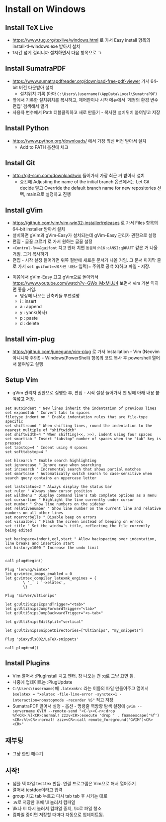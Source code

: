 Install on Windows
=========================

Install TeX Live
--------------------------
- https://www.tug.org/texlive/windows.html
로 가서 Easy install 항목의 install-tl-windows.exe 받아서 설치
- 1시간 넘게 걸리니까 설치하면서 다음 항목으로 ㄱ

Install SumatraPDF
----------------------------
- https://www.sumatrapdfreader.org/download-free-pdf-viewer 가서 64-bit 버전 다운받아 설치
    - 설치위치 기록 (아마 `C:\Users\(username)\AppData\Local\SumatraPDF)`
- 앞에서 기록한 설치위치를 복사하고, 제어판이나 시작 메뉴에서 '계정의 환경 변수 편집' 검색해서 열기
- 사용자 변수에서 Path 더블클릭하고 새로 만들기 - 복사한 설치위치 붙여넣고 저장

Install Python
---------------------
<!--
:version
-->
- https://www.python.org/downloads/
에서 가장 최신 버전 받아서 설치
    - Add to PATH 옵션에 체크

Install Git
---------------
- http://git-scm.com/download/win
들어가서 가장 최근 거 받아서 설치
    - 중간에 Adjusting the name of the initial branch 옵션에서는 Let Git decide 말고 Override the default branch name for new repositories 선택, main으로 설정하고 진행

Install gVim
---------------------------
- https://github.com/vim/vim-win32-installer/releases
로 가서 Files 항목의 64-bit installer 받아서 설치
- 설치하면 gVim과 gVim-Easy가 설치되는데 gVim-Easy 관리자 권한으로 실행
- 편집 - 글꼴 고르기 로 가서 원하는 글꼴 설정
- `<Control-R>=&guifont` 치고 엔터 치면 `돋움체:h16:cANSI:qDRAFT` 같은 거 나올 거임. 그거 복사하기
- 편집 - 시작 설정 들어가면 위쪽 절반에 새로운 문서가 나올 거임. 그 문서 마지막 줄로 가서 `set guifont=<복사한 내용>` 입력(= 주위로 공백 X)하고 파일 - 저장.
<!--
- `:set guifont?` 치고 엔터 치면 `guifont=Fixedsys:h20:cHANGEUL:qDRAFT` 같은 거 나올 거임. 그거 복사해서
-->
- 이쯤에서 gVim-Easy 끄고 gVim으로 돌아와서 https://www.youtube.com/watch?v=GWo_MxMlJJ4 보면서 vim 기본 익히면 좋을 거임.
    - 영상에 나오는 단축키들 부연설명
    - i : insert
    - a : append
    - y : yank(복사)
    - p : paste
    - d : delete

Install vim-plug
------------------------
- https://github.com/junegunn/vim-plug
로 가서 Installation - Vim (Neovim 아니니까 주의!) - Windows(PowerShell) 항목의 코드 복사 후 powershell 열어서 붙여넣고 실행

Setup Vim
------------------------
- gVim 관리자 권한으로 실행한 후, 편집 - 시작 설정 들어가서 맨 밑에 아래 내용 붙여넣고 저장.

<!--
https://www.shortcutfoo.com/blog/top-50-vim-configuration-options/
-->
```vim
set autoindent " New lines inherit the indentation of previous lines
set expandtab " Convert tabs to spaces
filetype indent on " Enable indentation rules that are file-type specific
set shiftround " When shifting lines, round the indentation to the nearest multiple of "shiftwidth"
set shiftwidth=4 " When shifting(<<, >>), indent using four spaces
set smarttab " Insert "tabstop" number of spaces when the "tab" key is pressed
set tabstop=4 " Indent using 4 spaces
set softtabstop=4 " 

set hlsearch " Enable search highlighting
set ignorecase " Ignore case when searching
set incsearch " Incremental search that shows partial matches
set smartcase " Automatically switch search to case-sensitive when search query contains an uppercase letter

set laststatus=2 " Always display the status bar
set ruler " Always show cursor position
set wildmenu " Display command line's tab complete options as a menu
set cursorline " Highlight the line currently under cursor
set number " Show line numbers on the sidebar
set relativenumber " Show line number on the current line and relative numbers on all other lines
set noerrorbells " Disable beep on errors
set visualbell " Flash the screen instead of beeping on errors
set title " Set the window's title, reflecting the file currently being edited

set backspace=indent,eol,start " Allow backspacing over indentation, line breaks and insertion start
set history=1000 " Increase the undo limit


call plug#begin()

Plug 'lervag/vimtex'
let g:vimtex_imaps_enabled = 0
let g:vimtex_compiler_latexmk_engines = {
        \ '_' : '-xelatex',
        \}

Plug 'SirVer/ultisnips'

let g:UltiSnipsExpandTrigger="<tab>"
let g:UltiSnipsJumpForwardTrigger="<tab>"
let g:UltiSnipsJumpBackwardTrigger="<s-tab>"

let g:UltiSnipsEditSplit="vertical"

let g:UltiSnipsSnippetDirectories=["UltiSnips", "my_snippets"]

Plug 'piaxydls002/LaTeX-snippets'

call plug#end()
```

Install Plugins
------------------
- Vim 열어서 :PlugInstall 치고 엔터. 창 나오는 건 :q로 그냥 끄면 됨.
- 나중에 업데이트는 :PlugUpdate
- `C:\Users\(username)`에 `.latexmkrc` 라는 이름의 파일 만들어주고 열어서 `$xelatex = "xelatex -file-line-error -synctex=1 -interaction=nonstopmode -recorder %S"` 적고 저장
- SumatraPDF 열어서 설정 - 옵션 - 명령줄 역방향 탐색 설정에 `gvim --servername GVIM --remote-send "<C-\><C-n>:drop %f<CR>:%l<CR>:normal! zzzv<CR>:execute 'drop ' . fnameescape('%f')<CR>:%l<CR>:normal! zzzv<CR>:call remote_foreground('GVIM')<CR><CR>"` 

재부팅
----------
- 그냥 한번 해주기

시작!
-------
- 샘플 텍 파일 test.tex 만듬. 연결 프로그램은 Vim으로 해서 열어주기
- 열어서 testdoc이라고 입력
- group 치고 tab 누르고 다시 tab tab 후 시키는 대로
- :w로 저장한 후에 \ll 눌러서 컴파일
- \lk나 \ll 다시 눌러서 컴파일 중지, \lc로 파일 청소
- 컴파일 중이면 저장할 때마다 자동으로 업데이트됨.
